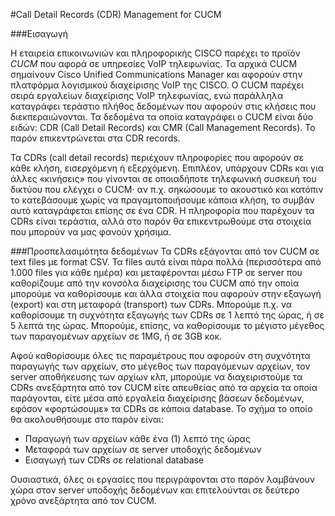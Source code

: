#Call Detail Records (CDR) Management for CUCM

###Εισαγωγή

Η εταιρεία επικοινωνιών και πληροφορικής CISCO παρέχει το προϊόν _CUCM_ που αφορά σε υπηρεσίες VoIP τηλεφωνίας. Τα αρχικά CUCM σημαίνουν Cisco Unified Communications Manager και αφορούν στην πλατφόρμα λογισμικού διαχείρισης VoIP της CISCO. Ο CUCM παρέχει σειρά εργαλείων διαχείρισης VoIP τηλεφωνίας, ενώ παράλληλα καταγράφει τεράστιο πλήθος δεδομένων που αφορούν στις κλήσεις που διεκπεραιώνονται. Τα δεδομένα τα οποία καταγράφει ο CUCM είναι δύο ειδών: CDR (Call Detail Records) και CMR (Call Management Records). Το παρόν επικεντρώνεται στα CDR records.

Τα CDRs (call detail records) περιέχουν πληροφορίες που αφορούν σε κάθε κλήση, εισερχόμενη ή εξερχόμενη. Επιπλέον, υπάρχουν CDRs και για άλλες «κινήσεις» που γίνονται σε οποιαδήποτε τηλεφωνική συσκευή του δικτύου που ελέγχει ο CUCM· αν π.χ. σηκώσουμε το ακουστικό και κατόπιν το κατεβάσουμε χωρίς να πραγαμτοποιήσουμε κάποια κλήση, το συμβάν αυτό καταγράφεται επίσης σε ένα CDR. Η πληροφορία που παρέχουν τα CDRs είναι τεράστια, αλλά στο παρόν θα επικεντρωθούμε στα στοιχεία που μπορούν να μας φανούν χρήσιμα.

###Προσπελασιμότητα δεδομένων
Τα CDRs εξάγονται από τον CUCM σε text files με format CSV. Τα files αυτά είναι πάρα πολλά (περισσότερα από 1.000 files για κάθε ημέρα) και μεταφέρονται μέσω FTP σε server που καθορίζουμε από την κονσόλα διαχείρισης του CUCM από την οποία μπορούμε να καθορίσουμε και άλλα στοιχεία που αφορούν στην εξαγωγή (export) και στη μεταφορά (transport) των CDRs. Μπορούμε π.χ. να καθορίσουμε τη συχνότητα εξαγωγής των CDRs σε 1 λεπτό της ώρας, ή σε 5 λεπτά της ώρας. Μπορούμε, επίσης, να καθορίσουμε το μέγιστο μέγεθος των παραγομένων αρχείων σε 1MG, ή σε 3GB κοκ.

Αφού καθορίσουμε όλες τις παραμέτρους που αφορούν στη συχνότητα παραγωγής των αρχείων, στο μέγεθος των παραγόμενων αρχείων, τον server αποθήκευσης των αρχίων κλπ, μπορούμε να διαχειριστούμε τα CDRs ανεξάρτητα από τον CUCM είτε απευθείας από τα αρχεία τα οποία παράγονται, είτε μέσα από εργαλεία διαχείρισης βάσεων δεδομένων, εφόσον «φορτώσουμε» τα CDRs σε κάποια database. Το σχήμα το οποίο θα ακολουθήσουμε στο παρόν είναι:

- Παραγωγή των αρχείων κάθε ένα (1) λεπτό της ώρας
- Μεταφορά των αρχείων σε server υποδοχής δεδομένων
- Εισαγωγή των CDRs σε relational database

Ουσιαστικά, όλες οι εργασίες που περιγράφονται στο παρόν λαμβάνουν χώρα στον server υποδοχής δεδομένων και επιτελούνται σε δεύτερο χρόνο ανεξάρτητα από τον CUCM.